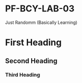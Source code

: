 # PF-BCY-LAB-03
Just Randomm (Basically Learning)

# First Heading
## Second Heading 
### Third Heading
